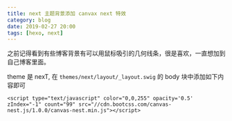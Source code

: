 ```yaml
---
title: next 主题背景添加 canvax next 特效
category: blog
date: 2019-02-27 20:00
tags: [hexo, next]
---
```


之前记得看到有些博客背景有可以用鼠标吸引的几何线条，很是喜欢，一直想加到自己博客里面。

theme 是 nexT, 在 `themes/next/layout/_layout.swig` 的 body 块中添加如下内容即可

```swig
<script type="text/javascript" color="0,0,255" opacity='0.5' zIndex="-1" count="99" src="//cdn.bootcss.com/canvas-nest.js/1.0.0/canvas-nest.min.js"></script>
```